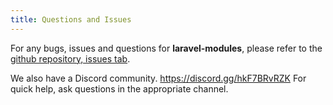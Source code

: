 ```yaml
---
title: Questions and Issues
---
```


For any bugs, issues and questions for __laravel-modules__, please refer to the [github repository, issues tab](https://github.com/nWidart/laravel-modules/issues).

We also have a Discord community. https://discord.gg/hkF7BRvRZK For quick help, ask questions in the appropriate channel.
